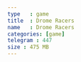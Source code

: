 ```yaml
---
type   : game
title  : Drome Racers
name   : Drome Racers
categories: [game]
telegram : 447
size : 475 MB
---
```



